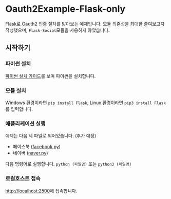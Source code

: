# Oauth2Example-Flask-only

Flask로 Oauth2 인증 절차를 밟아보는 예제입니다. 모듈 의존성을 최대한 줄여보고자 작성했으며, ```Flask-Social```모듈을 사용하지 않았습니다.

## 시작하기
### 파이썬 설치
[파이썬 설치 가이드](https://github.com/404-sdok/how-to-python/blob/master/0.md)를 보며 파이썬을 설치합니다.
### 모듈 설치
Windows 환경이라면 ```pip install Flask```, Linux 환경이라면 ```pip3 install Flask```를 입력합니다.
### 애플리케이션 실행
예제는 다음 세 파일로 되어있습니다. (추가 예정)
 * 페이스북 ([facebook.py](./facebook.py))
 * 네이버 ([naver.py](./naver.py))

다음 명령어로 실행합니다.
```python (파일명)``` 또는 ```python3 (파일명)```
### 로컬호스트 접속
[http://localhost:2500](http://localhost:2500)에 접속합니다.
